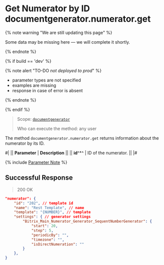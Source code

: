 # Get Numerator by ID documentgenerator.numerator.get

{% note warning "We are still updating this page" %}

Some data may be missing here — we will complete it shortly.

{% endnote %}

{% if build == 'dev' %}

{% note alert "TO-DO _not deployed to prod_" %}

- parameter types are not specified
- examples are missing
- response in case of error is absent

{% endnote %}

{% endif %}

> Scope: [`documentgenerator`](../../scopes/permissions.md)
>
> Who can execute the method: any user

The method `documentgenerator.numerator.get` returns information about the numerator by its ID.

#|
|| **Parameter** | **Description** ||
|| **id**^*^ | ID of the numerator. ||
|#

{% include [Parameter Note](../../../_includes/required.md) %}

## Successful Response

> 200 OK

```json
"numerator": {
    "id": "202", // template id
    "name": "Rest Template", // name
    "template": "{NUMBER}", // template
    "settings": { // generator settings
        "Bitrix_Main_Numerator_Generator_SequentNumberGenerator": {
            "start": 20,
            "step": 5,
            "periodicBy": "",
            "timezone": "",
            "isDirectNumeration": ""
        }
    },
}
```